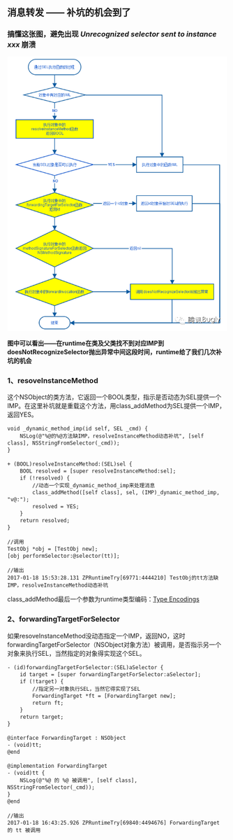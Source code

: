 ## 消息转发 —— 补坑的机会到了

### 搞懂这张图，避免出现 *Unrecognized selector sent to instance xxx* 崩溃

![](https://raw.githubusercontent.com/wenguang/startup/master/imgs/message-forwarding.png)

**图中可以看出——在runtime在类及父类找不到对应IMP到doesNotRecognizeSelector抛出异常中间这段时间，runtime给了我们几次补坑的机会**

### 1、resoveInstanceMethod
这个NSObject的类方法，它返回一个BOOL类型，指示是否动态为SEL提供一个IMP。在这里补坑就是重载这个方法，用class_addMethod为SEL提供一个IMP，返回YES。

	void _dynamic_method_imp(id self, SEL _cmd) {
	    NSLog(@"%@的%@方法缺IMP，resolveInstanceMethod动态补坑", [self class], NSStringFromSelector(_cmd));
	}
	
	+ (BOOL)resolveInstanceMethod:(SEL)sel {
	    BOOL resolved = [super resolveInstanceMethod:sel];
	    if (!resolved) {
	        //动态一个实现_dynamic_method_imp来处理消息
	        class_addMethod([self class], sel, (IMP)_dynamic_method_imp, "v@:");
	        resolved = YES;
	    }
	    return resolved;
	}
	
	//调用
	TestObj *obj = [TestObj new];
	[obj performSelector:@selector(tt)];
	
	//输出
	2017-01-18 15:53:28.131 ZPRuntimeTry[69771:4444210] TestObj的tt方法缺IMP，resolveInstanceMethod动态补坑
	
class_addMethod最后一个参数为runtime类型编码：[Type Encodings](https://developer.apple.com/library/content/documentation/Cocoa/Conceptual/ObjCRuntimeGuide/Articles/ocrtTypeEncodings.html#//apple_ref/doc/uid/TP40008048-CH100-SW1)

### 2、forwardingTargetForSelector
如果resoveInstanceMethod没动态指定一个IMP，返回NO，这时forwardingTargetForSelector（NSObject对象方法）被调用，是否指示另一个对象来执行SEL，当然指定的对象得实现这个SEL。

	- (id)forwardingTargetForSelector:(SEL)aSelector {
	    id target = [super forwardingTargetForSelector:aSelector];
	    if (!target) {
	        //指定另一对象执行SEL，当然它得实现了SEL
	        ForwardingTarget *ft = [ForwardingTarget new];
	        return ft;
	    }
	    return target;
	}
	
	@interface ForwardingTarget : NSObject
	- (void)tt;
	@end
	
	@implementation ForwardingTarget
	- (void)tt {
	    NSLog(@"%@ 的 %@ 被调用", [self class], NSStringFromSelector(_cmd));
	}
	@end
	
	//输出
	2017-01-18 16:43:25.926 ZPRuntimeTry[69840:4494676] ForwardingTarget 的 tt 被调用